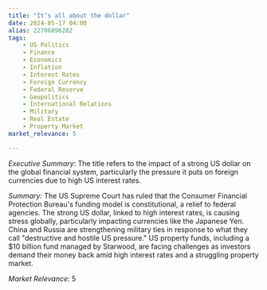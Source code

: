 ```yaml
---
title: "It’s all about the dollar"
date: 2024-05-17 04:00
alias: 22706896282
tags:
    - US Politics
    - Finance
    - Economics
    - Inflation
    - Interest Rates
    - Foreign Currency
    - Federal Reserve
    - Geopolitics
    - International Relations
    - Military
    - Real Estate
    - Property Market
market_relevance: 5

---
```

*Executive Summary*: The title refers to the impact of a strong US dollar on the global financial system, particularly the pressure it puts on foreign currencies due to high US interest rates.


*Summary:*
The US Supreme Court has ruled that the Consumer Financial Protection Bureau's funding model is constitutional, a relief to federal agencies. The strong US dollar, linked to high interest rates, is causing stress globally, particularly impacting currencies like the Japanese Yen.  China and Russia are strengthening military ties in response to what they call "destructive and hostile US pressure." US property funds, including a $10 billion fund managed by Starwood, are facing challenges as investors demand their money back amid high interest rates and a struggling property market.



*Market Relevance*: 5
  